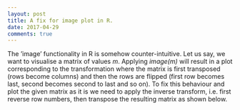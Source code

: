 ```yaml
---
layout: post
title: A fix for image plot in R.
date: 2017-04-29
comments: true
---
```


The ’image’ functionality in R is somehow counter-intuitive. Let us say, we want to visualise a matrix of values <i>m</i>. Applying <i>image(m)</i> will result in a plot corresponding to the transformation where the matrix is first transposed (rows become columns) and then the rows are flipped (first row becomes last, second becomes second to last and so on). To fix this behaviour and plot the given matrix as it is we need to apply the inverse transform, i.e. first reverse row numbers, then transpose the resulting matrix as shown below. 

<script src="https://gist.github.com/elizavetasemenova/e7386a54d10bda2bdd36618a0764a4ed.js"></script>
